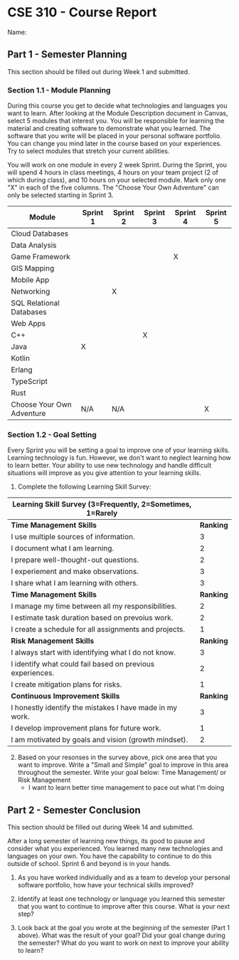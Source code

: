# CSE 310 - Course Report

Name:

## Part 1 - Semester Planning

This section should be filled out during Week 1 and submitted.

### Section 1.1 - Module Planning

During this course you get to decide what technologies and languages you want to learn.  After looking at the Module Description document in Canvas, select 5 modules that interest you.  You will be responsible for learning the material and creating software to demonstrate what you learned.  The software that you write will be placed in your personal software portfolio. You can change you mind later in the course based on your experiences.  Try to select modules that stretch your current abilities.  

You will work on one module in every 2 week Sprint.  During the Sprint, you will spend 4 hours in class meetings, 4 hours on your team project (2 of which during class), and 10 hours on your selected module.  Mark only one "X" in each of the five columns.  The "Choose Your Own Adventure" can only be selected starting in Sprint 3.

|Module                   |Sprint 1|Sprint 2|Sprint 3|Sprint 4|Sprint 5|
|-------------------------|--------|--------|--------|--------|--------|
|Cloud Databases          |        |        |        |        |        | 
|Data Analysis            |        |        |        |        |        |
|Game Framework           |        |        |        |    X   |        |
|GIS Mapping              |        |        |        |        |        |
|Mobile App               |        |        |        |        |        |
|Networking               |        |    X   |        |        |        |
|SQL Relational Databases |        |        |        |        |        |
|Web Apps                 |        |        |        |        |        |
|C++                      |        |        |    X   |        |        |
|Java                     |    X   |        |        |        |        |
|Kotlin                   |        |        |        |        |        |
|Erlang                   |        |        |        |        |        |
|TypeScript               |        |        |        |        |        |
|Rust                     |        |        |        |        |        |
|Choose Your Own Adventure|  N/A   |  N/A   |        |        |    X   |



### Section 1.2 - Goal Setting

Every Sprint you will be setting a goal to improve one of your learning skills.  Learning technology is fun.  However, we don't want to neglect learning how to learn better.  Your ability to use new technology and handle difficult situations will improve as you give attention to your learning skills.

1. Complete the following Learning Skill Survey:

|Learning Skill Survey (3=Frequently, 2=Sometimes, 1=Rarely |           |
|-----------------------------------------------------------|-----------|
|**Time Management Skills**                                 |**Ranking**|
|I use multiple sources of information.                     |     3     |
|I document what I am learning.                             |     2     |
|I prepare well-thought-out questions.                      |     2     |
|I experiement and make observations.                       |     3     |
|I share what I am learning with others.                    |     3     |
|**Time Management Skills**                                 |**Ranking**|
|I manage my time between all my responsibilities.          |     2     |
|I estimate task duration based on prevoius work.           |     2     |
|I create a schedule for all assignments and projects.      |     1     |
|**Risk Management Skills**                                 |**Ranking**|
|I always start with identifying what I do not know.        |     3     |
|I identify what could fail based on previous experiences.  |     2     |
|I create mitigation plans for risks.                       |     1     |
|**Continuous Improvement Skills**                          |**Ranking**|
|I honestly identify the mistakes I have made in my work.   |     3     |
|I develop improvement plans for future work.               |     1     |
|I am motivated by goals and vision (growth mindset).       |     2     |

2. Based on your resonses in the survey above, pick one area that you want to improve.  Write a "Small and Simple" goal to improve in this area throughout the semester.  Write your goal below:
   Time Management/ or Risk Management
     - I want to learn better time management to pace out what I'm doing

## Part 2 - Semester Conclusion

This section should be filled out during Week 14 and submitted.

After a long semester of learning new things, its good to pause and consider what you experienced.  You learned many new technologies and languages on your own.  You have the capability to continue to do this outside of school. Sprint 6 and beyond is in your hands.

1. As you have worked individually and as a team to develop your personal software portfolio, how have your technical skills improved?


2. Identify at least one technology or language you learned this semester that you want to continue to improve after this course.  What is your next step?


3. Look back at the goal you wrote at the beginning of the semester (Part 1 above).  What was the result of your goal?  Did your goal change during the semester?  What do you want to work on next to improve your ability to learn?

